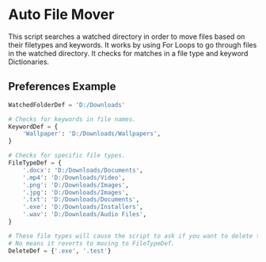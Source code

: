 # Auto File Mover

This script searches a watched directory in order to move files based on their filetypes and keywords. It works by using For Loops to go through files in the watched directory. It checks for matches in a file type and keyword Dictionaries.

## Preferences Example
```Python
WatchedFolderDef = 'D:/Downloads'

# Checks for keywords in file names.
KeywordDef = {
    'Wallpaper': 'D:/Downloads/Wallpapers',
}

# Checks for specific file types.
FileTypeDef = {
    '.docx': 'D:/Downloads/Documents',
    '.mp4': 'D:/Downloads/Video',
    '.png': 'D:/Downloads/Images',
    '.jpg': 'D:/Downloads/Images',
    '.txt': 'D:/Downloads/Documents',
    '.exe': 'D:/Downloads/Installers',
    '.wav': 'D:/Downloads/Audio Files',
}

# These file types will cause the script to ask if you want to delete them.
# No means it reverts to moving to FileTypeDef.
DeleteDef = {'.exe', '.test'}
```
